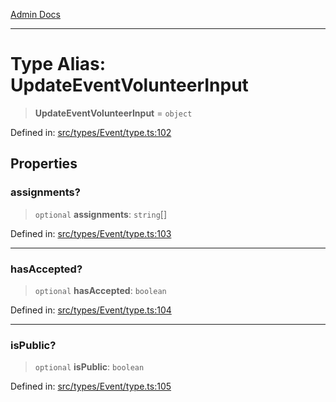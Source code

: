 [Admin Docs](/)

***

# Type Alias: UpdateEventVolunteerInput

> **UpdateEventVolunteerInput** = `object`

Defined in: [src/types/Event/type.ts:102](https://github.com/PalisadoesFoundation/talawa-admin/blob/main/src/types/Event/type.ts#L102)

## Properties

### assignments?

> `optional` **assignments**: `string`[]

Defined in: [src/types/Event/type.ts:103](https://github.com/PalisadoesFoundation/talawa-admin/blob/main/src/types/Event/type.ts#L103)

***

### hasAccepted?

> `optional` **hasAccepted**: `boolean`

Defined in: [src/types/Event/type.ts:104](https://github.com/PalisadoesFoundation/talawa-admin/blob/main/src/types/Event/type.ts#L104)

***

### isPublic?

> `optional` **isPublic**: `boolean`

Defined in: [src/types/Event/type.ts:105](https://github.com/PalisadoesFoundation/talawa-admin/blob/main/src/types/Event/type.ts#L105)
